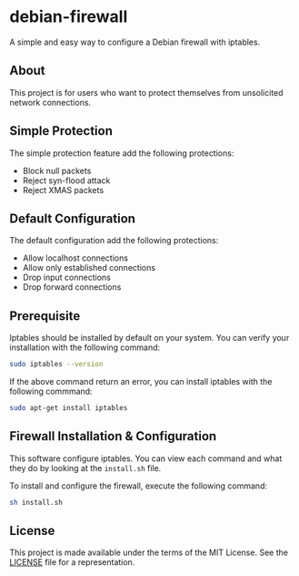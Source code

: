 # debian-firewall
A simple and easy way to configure a Debian firewall with iptables.

## About
This project is for users who want to protect themselves from unsolicited network connections.

## Simple Protection
The simple protection feature add the following protections:
 * Block null packets
 * Reject syn-flood attack
 * Reject XMAS packets

## Default Configuration
The default configuration add the following protections:
 * Allow localhost connections
 * Allow only established connections
 * Drop input connections
 * Drop forward connections

## Prerequisite
Iptables should be installed by default on your system. You can verify your installation  with the following command:
```sh
sudo iptables --version
```

If the above command return an error, you can install iptables with the following commmand:
```sh
sudo apt-get install iptables
```


## Firewall Installation & Configuration
This software configure iptables. You can view each command and what they do by looking at the `install.sh` file.

To install and configure the firewall, execute the following command:
```sh
sh install.sh
```
## License
This project is made available under the terms of the MIT License. See the [LICENSE](LICENSE) file for a representation.
